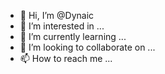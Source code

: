 - 👋 Hi, I’m @Dynaic
- 👀 I’m interested in ...
- 🌱 I’m currently learning ...
- 💞️ I’m looking to collaborate on ...
- 📫 How to reach me ...

<!---
Dynaic/Dynaic is a ✨ special ✨ repository because its `README.md` (this file) appears on your GitHub profile.
You can click the Preview link to take a look at your changes.
--->
